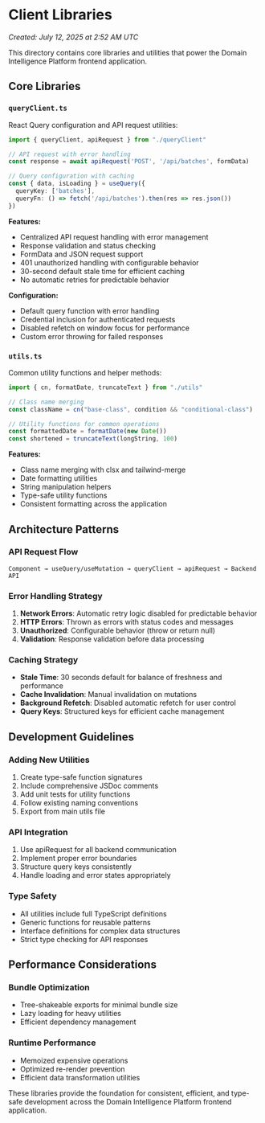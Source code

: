 
# Client Libraries

*Created: July 12, 2025 at 2:52 AM UTC*

This directory contains core libraries and utilities that power the Domain Intelligence Platform frontend application.

## Core Libraries

### **`queryClient.ts`**
React Query configuration and API request utilities:

```typescript
import { queryClient, apiRequest } from "./queryClient"

// API request with error handling
const response = await apiRequest('POST', '/api/batches', formData)

// Query configuration with caching
const { data, isLoading } = useQuery({
  queryKey: ['batches'],
  queryFn: () => fetch('/api/batches').then(res => res.json())
})
```

**Features:**
- Centralized API request handling with error management
- Response validation and status checking
- FormData and JSON request support
- 401 unauthorized handling with configurable behavior
- 30-second default stale time for efficient caching
- No automatic retries for predictable behavior

**Configuration:**
- Default query function with error handling
- Credential inclusion for authenticated requests
- Disabled refetch on window focus for performance
- Custom error throwing for failed responses

### **`utils.ts`**
Common utility functions and helper methods:

```typescript
import { cn, formatDate, truncateText } from "./utils"

// Class name merging
const className = cn("base-class", condition && "conditional-class")

// Utility functions for common operations
const formattedDate = formatDate(new Date())
const shortened = truncateText(longString, 100)
```

**Features:**
- Class name merging with clsx and tailwind-merge
- Date formatting utilities
- String manipulation helpers
- Type-safe utility functions
- Consistent formatting across the application

## Architecture Patterns

### **API Request Flow**
```
Component → useQuery/useMutation → queryClient → apiRequest → Backend API
```

### **Error Handling Strategy**
1. **Network Errors**: Automatic retry logic disabled for predictable behavior
2. **HTTP Errors**: Thrown as errors with status codes and messages
3. **Unauthorized**: Configurable behavior (throw or return null)
4. **Validation**: Response validation before data processing

### **Caching Strategy**
- **Stale Time**: 30 seconds default for balance of freshness and performance
- **Cache Invalidation**: Manual invalidation on mutations
- **Background Refetch**: Disabled automatic refetch for user control
- **Query Keys**: Structured keys for efficient cache management

## Development Guidelines

### **Adding New Utilities**
1. Create type-safe function signatures
2. Include comprehensive JSDoc comments
3. Add unit tests for utility functions
4. Follow existing naming conventions
5. Export from main utils file

### **API Integration**
1. Use apiRequest for all backend communication
2. Implement proper error boundaries
3. Structure query keys consistently
4. Handle loading and error states appropriately

### **Type Safety**
- All utilities include full TypeScript definitions
- Generic functions for reusable patterns
- Interface definitions for complex data structures
- Strict type checking for API responses

## Performance Considerations

### **Bundle Optimization**
- Tree-shakeable exports for minimal bundle size
- Lazy loading for heavy utilities
- Efficient dependency management

### **Runtime Performance**
- Memoized expensive operations
- Optimized re-render prevention
- Efficient data transformation utilities

These libraries provide the foundation for consistent, efficient, and type-safe development across the Domain Intelligence Platform frontend application.
